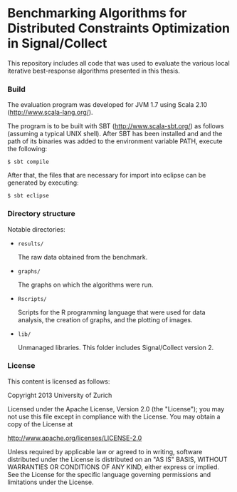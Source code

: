 Benchmarking Algorithms for Distributed Constraints Optimization in Signal/Collect
======================

This repository includes all code that was used to evaluate the various local iterative best-response algorithms presented in this thesis.

### Build

The evaluation program was developed for JVM 1.7 using Scala 2.10 (http://www.scala-lang.org/).

The program is to be built with SBT (http://www.scala-sbt.org/) as follows (assuming a typical UNIX shell).
After SBT has been installed and and the path of its binaries was added to the environment variable PATH, execute the following:

    $ sbt compile

After that, the files that are necessary for import into eclipse can be generated by executing:

    $ sbt eclipse

### Directory structure

Notable directories:

 - `results/`
 
   The raw data obtained from the benchmark.
 - `graphs/`
 
   The graphs on which the algorithms were run.
 - `Rscripts/`
 
   Scripts for the R programming language that were used for data analysis, the creation of graphs, and the plotting of images.
   
 - `lib/`
 
   Unmanaged libraries. This folder includes Signal/Collect version 2.

### License

This content is licensed as follows:

Copyright 2013 University of Zurich

Licensed under the Apache License, Version 2.0 (the "License");
you may not use this file except in compliance with the License.
You may obtain a copy of the License at

   http://www.apache.org/licenses/LICENSE-2.0

Unless required by applicable law or agreed to in writing, software
distributed under the License is distributed on an "AS IS" BASIS,
WITHOUT WARRANTIES OR CONDITIONS OF ANY KIND, either express or implied.
See the License for the specific language governing permissions and
limitations under the License.
